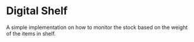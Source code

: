 # Digital Shelf

A simple implementation on how to monitor the stock based on the weight of the items in shelf.
